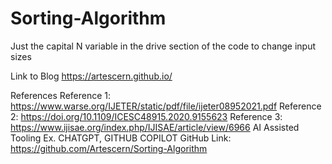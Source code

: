 # Sorting-Algorithm
Just the capital N variable in the drive section of the code to change input sizes


Link to Blog
https://artescern.github.io/


References
Reference 1: https://www.warse.org/IJETER/static/pdf/file/ijeter08952021.pdf
Reference 2: https://doi.org/10.1109/ICESC48915.2020.9155623
Reference 3: https://www.ijisae.org/index.php/IJISAE/article/view/6966
AI Assisted Tooling Ex. CHATGPT, GITHUB COPILOT
GitHub Link: https://github.com/Artescern/Sorting-Algorithm
